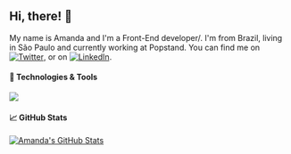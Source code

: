 ## Hi, there! 👋

My name is Amanda and I'm a Front-End developer/. I'm from Brazil, living in São Paulo and currently working at Popstand. You can find me on [![Twitter][1.2]][1],  or on [![LinkedIn][3.2]][3].


#### 🔧 Technologies & Tools

<a href="https://github.com/aoligama/aoligama">
  <img align="center" src="https://github-readme-stats.vercel.app/api/top-langs/?username=aoligama&hide=java,html&title_color=ffffff&text_color=c9cacc&icon_color=2bbc8a&bg_color=1d1f21" />
</a>


#### 📈 GitHub Stats

<a href="https://github.com/aoligama/aoligama">
  <img align="center" src="https://github-readme-stats.vercel.app/api?username=aoligama&show_icons=true&line_height=27&count_private=true&title_color=ffffff&text_color=c9cacc&icon_color=2bbc8a&bg_color=1d1f21" alt="Amanda's GitHub Stats" />
</a>

[1.1]: http://i.imgur.com/tXSoThF.png (twitter icon with padding)
[2.1]: http://i.imgur.com/0o48UoR.png (github icon with padding)
[1.2]: http://i.imgur.com/wWzX9uB.png (twitter icon without padding)
[2.2]: http://i.imgur.com/9I6NRUm.png (github icon without padding)
[3.2]: https://raw.githubusercontent.com/MartinHeinz/MartinHeinz/master/linkedin-3-16.png (LinkedIn icon without padding)
[1]: https://twitter.com/aoligama
[2]: https://github.com/aoligama
[3]: https://www.linkedin.com/in/amanda-oliveira-da-gama-56889a123/


<!-- Resources -->
<!-- Icons: https://simpleicons.org/ -->
<!-- GitHub Stats: https://github.com/anuraghazra/github-readme-stats -->
<!-- Emojis: https://emojipedia.org/emoji/ -->
<!-- HTML Emojis: https://www.fileformat.info/index.htm -->
<!-- Shields: https://shields.io/ -->
<!-- Awesome GitHub Profile README: https://github.com/abhisheknaiidu/awesome-github-profile-readme -->
